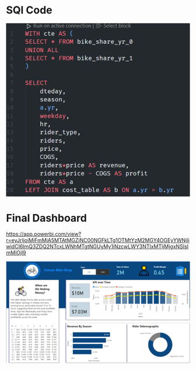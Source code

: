 # SQl Code
![alt text](assets/SQL.png)

# Final Dashboard

https://app.powerbi.com/view?r=eyJrIjoiMjFmMjA5MTAtMGZjNC00NGFkLTg1OTMtYzM2MGY4OGEyYWNjIiwidCI6ImQ3ZDQ2NTcxLWNhMTgtNGUyMy1iNzcwLWY3NTIxMTljMjgxNSIsImMiOjl9

![alt text](<assets/Final Dashboards.png>)
